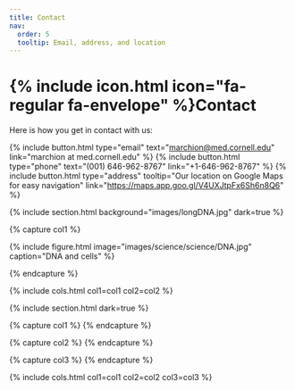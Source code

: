 ```yaml
---
title: Contact
nav:
  order: 5
  tooltip: Email, address, and location
---
```


# {% include icon.html icon="fa-regular fa-envelope" %}Contact

Here is how you get in contact with us:

{%
  include button.html
  type="email"
  text="marchion@med.cornell.edu"
  link="marchion at med.cornell.edu"
%}
{%
  include button.html
  type="phone"
  text="(001) 646-962-8767"
  link="+1-646-962-8767"
%}
{%
  include button.html
  type="address"
  tooltip="Our location on Google Maps for easy navigation"
  link="https://maps.app.goo.gl/V4UXJtpFx6Sh6n8Q6"
%}

{% include section.html background="images/longDNA.jpg" dark=true %}


{% capture col1 %}

{%
  include figure.html
  image="images/science/science/DNA.jpg"
  caption="DNA and cells"
%}

{% endcapture %}

{% include cols.html col1=col1 col2=col2 %}

{% include section.html dark=true %}

{% capture col1 %}
{% endcapture %}

{% capture col2 %}
{% endcapture %}

{% capture col3 %}
{% endcapture %}

{% include cols.html col1=col1 col2=col2 col3=col3 %}
